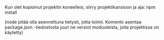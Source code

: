 Kun olet kopioinut projektin koneellesi, siirry projektikansioon ja aja:
npm install

(node pitää olla asennettuna tietysti, jotta toimii. Komento asentaa package.json -tiedostosta
juuri ne versiot moduuleista, joita projektissa on käytetty)
